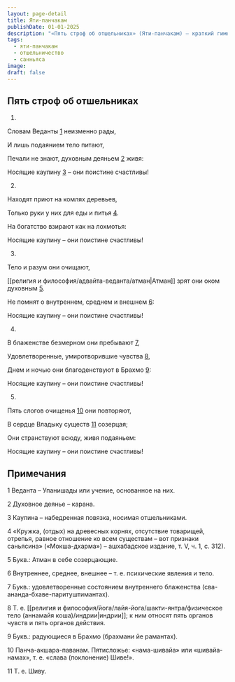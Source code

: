 ```yaml
---
layout: page-detail
title: Яти-панчакам
publishDate: 01-01-2025
description: "«Пять строф об отшельниках» (Яти-панчакам) — краткий гимн Ади Шанкары, прославляющий жизнь отречения. В стихах описан идеал монаха-отшельника: он радуется мудрости Веданты, питается подаянием, свободен от печалей и привязанностей, пребывает в блаженстве внутреннего созерцания и повторяет священные мантры. Истинное счастье — в простоте, отрешённости и единении с Брахманом, вне мирских забот и желаний."
tags:
  - яти-панчакам
  - отшельничество
  - санньяса
image: 
draft: false
---
```


## Пять строф об отшельниках

  
 1.

 Словам Веданты [1](#1) неизменно рады,

 И лишь подаянием тело питают,

 Печали не знают, духовным деяньем [2](#2) живя:

 Носящие каупину [3](#3) – они поистине счастливы!

 2.

 Находят приют на комлях деревьев,

 Только руки у них для еды и питья [4](#4).

 На богатство взирают как на лохмотья:

 Носящие каупину – они поистине счастливы!

 3.

 Тело и разум они очищают,

 [[религия и философия/адвайта-веданта/атман|Атман]] зрят они оком духовным [5](#5).

 Не помнят о внутреннем, среднем и внешнем [6](#6):

 Носящие каупину – они поистине счастливы!

 4.

 В блаженстве безмерном они пребывают [7](#7),

 Удовлетворенные, умиротворившие чувства [8](#8),

 Днем и ночью они благоденствуют в Брахмо [9](#9):

 Носящие каупину – они поистине счастливы!

 5.

 Пять слогов очищенья [10](#10) они повторяют,

 В сердце Владыку существ [11](#11) созерцая;

 Они странствуют всюду, живя подаяньем:

 Носящие каупину – они поистине счастливы!

##  Примечания

  
1 Веданта – Упанишады или учение, основанное на них.

2 Духовное деянье – карана.

3 Каупина – набедренная повязка, носимая отшельниками.

4 «Кружка, (отдых) на древесных корнях, отсутствие товарищей, отрепья, равное отношение ко всем существам – вот признаки саньясина» («Мокша-дхарма») – ашхабадское издание, т. V, ч. 1, с. 312).

5 Букв.: Атман в себе созерцающие.

6 Внутреннее, среднее, внешнее – т. е. психические явления и тело.

7 Букв.: удовлетворенные состоянием внутреннего блаженства (сва-ананда-бхаве-паритуштимантах).

8 Т. е. [[религия и философия/йога/лайя-йога/шакти-янтра/физическое тело (аннамайя коша)/индрии|индрии]]; к ним относят пять органов чувств и пять органов действия.

9 Букв.: радующиеся в Брахмо (брахмани йе рамантах).

10 Панча-акшара-паванам. Пятисложье: «нама-шивайа» или «шивайа-намах», т. е. «слава (поклонение) Шиве!».

11 Т. е. Шиву.
